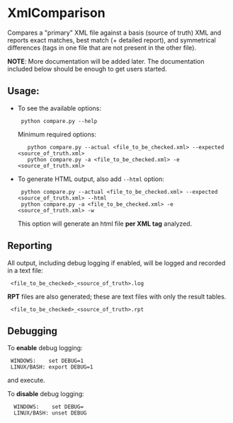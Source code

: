 # XmlComparison
Compares a "primary" XML file against a basis (source of truth) XML and reports exact matches, best match (+ detailed report), and symmetrical differences (tags in one file that are not present in the other file).


**NOTE**: More documentation will be added later. The documentation included below should be enough to get users started.

## Usage:
* To see the available options:

       python compare.py --help 

    Minimum required options:

         python compare.py --actual <file_to_be_checked.xml> --expected <source_of_truth.xml>
         python compare.py -a <file_to_be_checked.xml> -e <source_of_truth.xml>

* To generate HTML output, also add `--html` option:

       python compare.py --actual <file_to_be_checked.xml> --expected <source_of_truth.xml> --html
       python compare.py -a <file_to_be_checked.xml> -e <source_of_truth.xml> -w

    This option will generate an html file **per XML tag** analyzed.

## Reporting
All output, including debug logging if enabled, will be logged and recorded in a text file:

     <file_to_be_checked>_<source_of_truth>.log
     
**RPT** files are also generated; these are text files with only the result tables.

     <file_to_be_checked>_<source_of_truth>.rpt

## Debugging
To **enable** debug logging:

     WINDOWS:    set DEBUG=1
     LINUX/BASH: export DEBUG=1
     
and execute.

To **disable** debug logging:

      WINDOWS:    set DEBUG=
      LINUX/BASH: unset DEBUG
